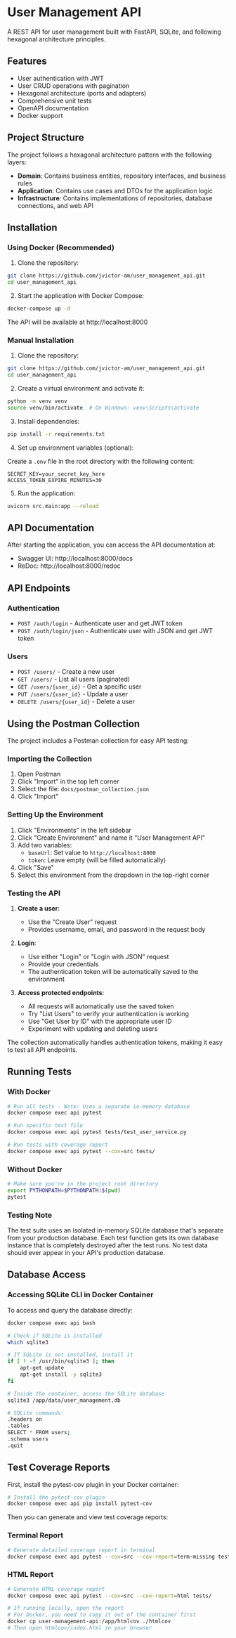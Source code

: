 # User Management API

A REST API for user management built with FastAPI, SQLite, and following hexagonal architecture principles.

## Features

- User authentication with JWT
- User CRUD operations with pagination
- Hexagonal architecture (ports and adapters)
- Comprehensive unit tests
- OpenAPI documentation
- Docker support

## Project Structure

The project follows a hexagonal architecture pattern with the following layers:

- **Domain**: Contains business entities, repository interfaces, and business rules
- **Application**: Contains use cases and DTOs for the application logic
- **Infrastructure**: Contains implementations of repositories, database connections, and web API

## Installation

### Using Docker (Recommended)

1. Clone the repository:

```bash
git clone https://github.com/jvictor-am/user_management_api.git
cd user_management_api
```

2. Start the application with Docker Compose:

```bash
docker-compose up -d
```

The API will be available at http://localhost:8000

### Manual Installation

1. Clone the repository:

```bash
git clone https://github.com/jvictor-am/user_management_api.git
cd user_management_api
```

2. Create a virtual environment and activate it:

```bash
python -m venv venv
source venv/bin/activate  # On Windows: venv\Scripts\activate
```

3. Install dependencies:

```bash
pip install -r requirements.txt
```

4. Set up environment variables (optional):

Create a `.env` file in the root directory with the following content:

```
SECRET_KEY=your_secret_key_here
ACCESS_TOKEN_EXPIRE_MINUTES=30
```

5. Run the application:

```bash
uvicorn src.main:app --reload
```

## API Documentation

After starting the application, you can access the API documentation at:

- Swagger UI: http://localhost:8000/docs
- ReDoc: http://localhost:8000/redoc

## API Endpoints

### Authentication

- `POST /auth/login` - Authenticate user and get JWT token
- `POST /auth/login/json` - Authenticate user with JSON and get JWT token

### Users

- `POST /users/` - Create a new user
- `GET /users/` - List all users (paginated)
- `GET /users/{user_id}` - Get a specific user
- `PUT /users/{user_id}` - Update a user
- `DELETE /users/{user_id}` - Delete a user

## Using the Postman Collection

The project includes a Postman collection for easy API testing:

### Importing the Collection

1. Open Postman
2. Click "Import" in the top left corner
3. Select the file: `docs/postman_collection.json`
4. Click "Import"

### Setting Up the Environment

1. Click "Environments" in the left sidebar
2. Click "Create Environment" and name it "User Management API"
3. Add two variables:
   - `baseUrl`: Set value to `http://localhost:8000`
   - `token`: Leave empty (will be filled automatically)
4. Click "Save"
5. Select this environment from the dropdown in the top-right corner

### Testing the API

1. **Create a user**:
   - Use the "Create User" request
   - Provides username, email, and password in the request body
   
2. **Login**:
   - Use either "Login" or "Login with JSON" request
   - Provide your credentials
   - The authentication token will be automatically saved to the environment

3. **Access protected endpoints**:
   - All requests will automatically use the saved token
   - Try "List Users" to verify your authentication is working
   - Use "Get User by ID" with the appropriate user ID
   - Experiment with updating and deleting users

The collection automatically handles authentication tokens, making it easy to test all API endpoints.

## Running Tests

### With Docker

```bash
# Run all tests - Note: Uses a separate in-memory database
docker compose exec api pytest

# Run specific test file
docker compose exec api pytest tests/test_user_service.py

# Run tests with coverage report
docker compose exec api pytest --cov=src tests/
```

### Without Docker

```bash
# Make sure you're in the project root directory
export PYTHONPATH=$PYTHONPATH:$(pwd)
pytest
```

### Testing Note
The test suite uses an isolated in-memory SQLite database that's separate from 
your production database. Each test function gets its own database instance that
is completely destroyed after the test runs. No test data should ever appear in
your API's production database.

## Database Access

### Accessing SQLite CLI in Docker Container

To access and query the database directly:

```bash
docker compose exec api bash

# Check if SQLite is installed
which sqlite3

# If SQLite is not installed, install it
if [ ! -f /usr/bin/sqlite3 ]; then
    apt-get update
    apt-get install -y sqlite3
fi

# Inside the container, access the SQLite database
sqlite3 /app/data/user_management.db

# SQLite commands:
.headers on
.tables
SELECT * FROM users;
.schema users
.quit
```

## Test Coverage Reports

First, install the pytest-cov plugin in your Docker container:

```bash
# Install the pytest-cov plugin
docker compose exec api pip install pytest-cov
```

Then you can generate and view test coverage reports:

### Terminal Report

```bash
# Generate detailed coverage report in terminal
docker compose exec api pytest --cov=src --cov-report=term-missing tests/
```

### HTML Report

```bash
# Generate HTML coverage report
docker compose exec api pytest --cov=src --cov-report=html tests/

# If running locally, open the report
# For Docker, you need to copy it out of the container first
docker cp user-management-api:/app/htmlcov ./htmlcov
# Then open htmlcov/index.html in your browser
```
